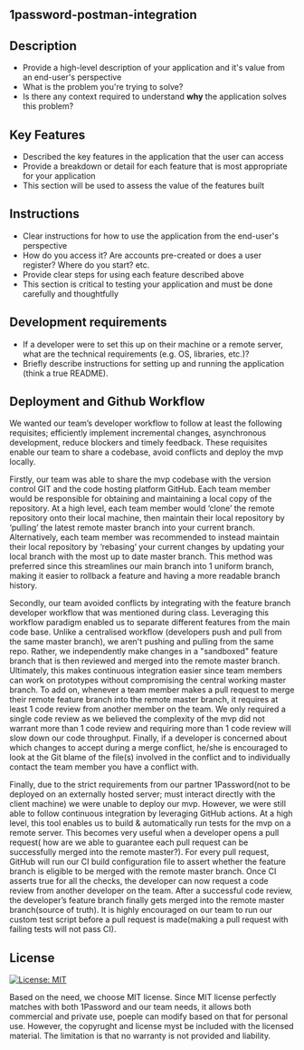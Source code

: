 ## 1password-postman-integration

## Description 
 * Provide a high-level description of your application and it's value from an end-user's perspective
 * What is the problem you're trying to solve?
 * Is there any context required to understand **why** the application solves this problem?

## Key Features
 * Described the key features in the application that the user can access
 * Provide a breakdown or detail for each feature that is most appropriate for your application
 * This section will be used to assess the value of the features built

## Instructions
 * Clear instructions for how to use the application from the end-user's perspective
 * How do you access it? Are accounts pre-created or does a user register? Where do you start? etc. 
 * Provide clear steps for using each feature described above
 * This section is critical to testing your application and must be done carefully and thoughtfully
 
 ## Development requirements
 * If a developer were to set this up on their machine or a remote server, what are the technical requirements (e.g. OS, libraries, etc.)?
 * Briefly describe instructions for setting up and running the application (think a true README).
 
 ## Deployment and Github Workflow
 
 We wanted our team’s developer workflow to follow at least the following requisites; efficiently implement incremental changes, asynchronous development, reduce blockers and timely feedback. These requisites enable our team to share a codebase, avoid conflicts and deploy the mvp locally. 

Firstly, our team was able to share the mvp codebase with the version control GIT and the code hosting platform GitHub. Each team member would be responsible for obtaining and maintaining a local copy of the repository. At a high level, each team member would ‘clone’ the remote repository onto their local machine, then maintain their local repository by ‘pulling’ the latest remote master branch into your current branch. Alternatively, each team member was recommended to instead maintain their local repository by ‘rebasing’ your current changes by updating your local branch with the most up to date master branch. This method was preferred since this streamlines our main branch into 1 uniform branch, making it easier to rollback a feature and having a more readable branch history.

Secondly, our team avoided conflicts by integrating with the feature branch developer workflow that was mentioned during class. Leveraging this workflow paradigm enabled us to  separate different features from the main code base. Unlike a centralised workflow (developers push and pull from the same master branch), we aren't pushing and pulling from the same repo. Rather, we independently make changes in a "sandboxed" feature branch that is then reviewed and merged into the remote master branch. Ultimately, this makes continuous integration easier since team members can work on prototypes without compromising the central working master branch. To add on, whenever a team member makes a pull request to merge their remote feature branch into the remote master branch, it requires at least 1 code review from another member on the team. We only required a single code review as we believed the complexity of the mvp did not warrant more than 1 code review and requiring more than 1 code review will slow down our code throughput. Finally, if a developer is concerned about which changes to accept during a merge conflict, he/she is encouraged to look at the Git blame of the file(s) involved in the conflict and to individually contact the team member you have a conflict with.

Finally, due to the strict requirements from our partner 1Password(not to be deployed on an externally hosted server; must interact directly with the client machine) we were unable to deploy our mvp. However, we were still able to follow continuous integration by leveraging GitHub actions. At a high level, this tool enables us to build & automatically run tests for the mvp on a remote server. This becomes very useful when a developer opens a pull request( how are we able to guarantee each pull request can be successfully merged into the remote master?). For every pull request, GitHub will run our CI build configuration file to assert whether the feature branch is eligible to be merged with the remote master branch. Once CI asserts true for all the checks, the developer can now request a code review from another developer on the team. After a successful code review, the developer’s feature branch finally gets merged into the remote master branch(source of truth). It is highly encouraged on our team to run our custom test script before a pull request is made(making a pull request with failing tests will not pass CI).

## License
[![License: MIT](https://img.shields.io/badge/License-MIT-yellow.svg)](https://opensource.org/licenses/MIT)

Based on the need, we choose MIT license. Since MIT license perfectly matches with both 1Password and our team needs, it allows both commercial and private use, poeple can modify based on that for personal use. However, the copyrught and license myst be included with the licensed material. The limitation is that no warranty is not provided and liability.

